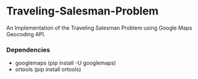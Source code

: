 # Traveling-Salesman-Problem
An Implementation of the Traveling Salesman Problem using Google Maps Geocoding API.
### Dependencies
  - googlemaps (pip install -U googlemaps)
  - ortools (pip install ortools)
  
